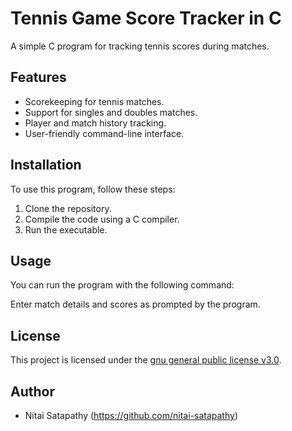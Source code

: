 # Tennis Game Score Tracker in C

A simple C program for tracking tennis scores during matches.

## Features

- Scorekeeping for tennis matches.
- Support for singles and doubles matches.
- Player and match history tracking.
- User-friendly command-line interface.

## Installation

To use this program, follow these steps:

1. Clone the repository.
2. Compile the code using a C compiler.
3. Run the executable.

## Usage

You can run the program with the following command:

Enter match details and scores as prompted by the program.

## License

This project is licensed under the [gnu general public license v3.0](LICENSE).

## Author

- Nitai Satapathy (https://github.com/nitai-satapathy)

